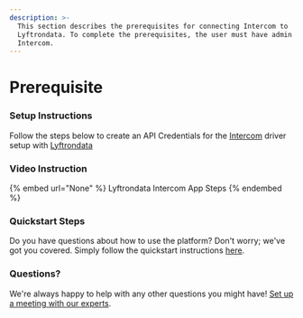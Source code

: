 ```yaml
---
description: >-
  This section describes the prerequisites for connecting Intercom to
  Lyftrondata. To complete the prerequisites, the user must have admin access to
  Intercom.
---
```


# Prerequisite

<mark style="color:blue;"></mark>

### Setup Instructions

Follow the steps below to create an API Credentials for the [Intercom](None) driver setup with [Lyftrondata](https://www.lyftrondata.com)

### Video Instruction

{% embed url="None" %}
Lyftrondata Intercom App Steps
{% endembed %}

### Quickstart Steps

Do you have questions about how to use the platform? Don't worry; we've got you covered. Simply follow the quickstart instructions [here](README.md).

### Questions? <a href="#questions" id="questions"></a>

We're always happy to help with any other questions you might have! [Set up a meeting with our experts](https://www.lyftrondata.com/book-a-meeting/).

